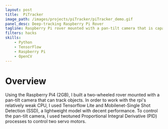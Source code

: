 ```yaml
---
layout: post
title:  PiTracker
image_path: /images/projects/piTracker/piTracker_demo.gif
panel_desc: Deep-tracking Raspberry Pi Rover
tagline: Raspberry Pi rover mounted with a pan-tilt camera that is capable of tracking objects using object detection and Proportional Integral Derivative processes
filters: hacks
skills:
    - Python
    - TensorFlow
    - Raspberry Pi
    - OpenCV
---
```


# Overview

Using the Raspberry Pi4 (2GB), I built a two-wheeled rover mounted with a pan-tilt camera that can track objects. In order to work with the rpi's relatively weak CPU, I used Tensorflow Lite and Mobilenet-Single Shot Detection (SSD), a lightweight model with decent performance. To control the pan-tilt camera, I used twotuned Proportional Integral Derivative (PID) processes to control two servo motors.